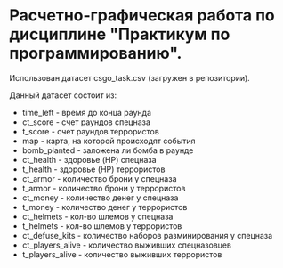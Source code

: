 # Расчетно-графическая работа по дисциплине "Практикум по программированию".

Использован датасет csgo_task.csv (загружен в репозитории).

Данный датасет состоит из:

- time_left - время до конца раунда
- ct_score - счет раундов спецназа
- t_score - счет раундов террористов
- map - карта, на которой происходят события
- bomb_planted - заложена ли бомба в раунде
- ct_health - здоровье (HP) спецназа
- t_health - здоровье (HP) террористов
- ct_armor - количество брони у спецназа
- t_armor - количество брони у террористов
- ct_money - количество денег у спецназа
- t_money - количество денег у террористов
- ct_helmets - кол-во шлемов у спецназа
- t_helmets - кол-во шлемов у террористов
- ct_defuse_kits - количество наборов разминирования у спецназа
- ct_players_alive - количество выживших спецназовцев
- t_players_alive - количество выживших террористов
